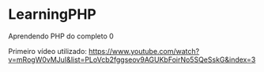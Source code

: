 # LearningPHP
 Aprendendo PHP do completo 0

 Primeiro vídeo utilizado: https://www.youtube.com/watch?v=mRogW0vMJuI&list=PLoVcb2fggseov9AGUKbFoirNo5SQeSskG&index=3
